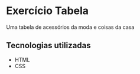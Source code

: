 # Exercício Tabela
Uma tabela de acessórios da moda e coisas da casa

## Tecnologias utilizadas
- HTML
- CSS

